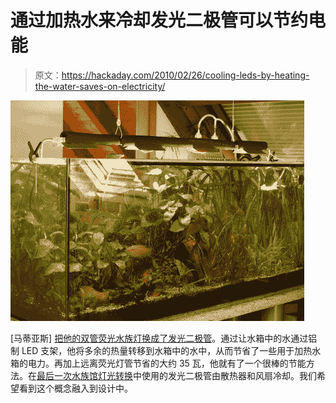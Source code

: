 # 通过加热水来冷却发光二极管可以节约电能

> 原文：<https://hackaday.com/2010/02/26/cooling-leds-by-heating-the-water-saves-on-electricity/>

![](img/8cf40b0ec85fca4d7474ef0163c6345b.png "led-fish-tank-lights")

[马蒂亚斯] [把他的双管荧光水族灯换成了发光二极管](http://www.flickr.com/photos/fotogra4er/sets/72157623439113048/)。通过让水箱中的水通过铝制 LED 支架，他将多余的热量转移到水箱中的水中，从而节省了一些用于加热水箱的电力。再加上远离荧光灯管节省的大约 35 瓦，他就有了一个很棒的节能方法。在[最后一次水族馆灯光转换](http://hackaday.com/2010/01/29/salty-leds/)中使用的发光二极管由散热器和风扇冷却。我们希望看到这个概念融入到设计中。